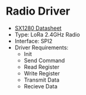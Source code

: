 # Radio Driver
* [SX1280 Datasheet](https://semtech.my.salesforce.com/sfc/p/#E0000000JelG/a/3n000000l9OZ/Kw7ZeYZuAZW3Q4A3R_IUjhYCQEJxkuLrUgl_GNNhuUo)
* Type: LoRa 2.4GHz Radio 
* Interface: SPI2
* Driver Requirements:
    * Init
    * Send Command
    * Read Register
    * Write Register
    * Transmit Data
    * Recieve Data